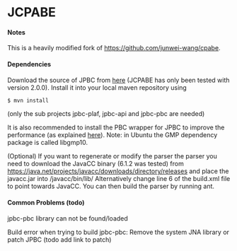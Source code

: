 # JCPABE

#### Notes

This is a heavily modified fork of https://github.com/junwei-wang/cpabe.


#### Dependencies
Download the source of JPBC from [here](http://sourceforge.net/p/jpbc/code/) (JCPABE has only been tested with version 2.0.0).
Install it into your local maven repository using
```sh
$ mvn install
```
(only the sub projects jpbc-plaf, jpbc-api and jpbc-pbc are needed)

It is also recommended to install the PBC wrapper for JPBC to improve the performance (as explained [here](http://gas.dia.unisa.it/projects/jpbc/docs/pbcwrapper.html)). Note: in Ubuntu the GMP dependency package is called libgmp10.


(Optional) If you want to regenerate or modify the parser the parser you need to download the JavaCC binary (6.1.2 was tested) from https://java.net/projects/javacc/downloads/directory/releases
and place the javacc.jar into <repo>/javacc/bin/lib/
Alternatively change line 6 of the build.xml file to point towards JavaCC.
You can then build the parser by running ant.

#### Common Problems (todo)

jpbc-pbc library can not be found/loaded

Build error when trying to build jpbc-pbc:
Remove the system JNA library or patch JPBC (todo add link to patch)

